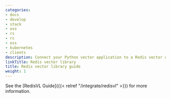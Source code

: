 ```yaml
---
categories:
- docs
- develop
- stack
- oss
- rs
- rc
- oss
- kubernetes
- clients
description: Connect your Python vector application to a Redis vector database
linkTitle: Redis vector library
title: Redis vector library guide
weight: 1
---
```


See the [RedisVL Guide]({{< relref "/integrate/redisvl" >}}) for more information.